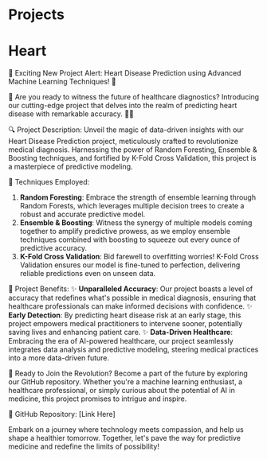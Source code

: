# Projects
# Heart 
🌟 Exciting New Project Alert: Heart Disease Prediction using Advanced Machine Learning Techniques! 🌟

🎉 Are you ready to witness the future of healthcare diagnostics? Introducing our cutting-edge project that delves into the realm of predicting heart disease with remarkable accuracy. 🏥💓

🔍 Project Description:
Unveil the magic of data-driven insights with our Heart Disease Prediction project, meticulously crafted to revolutionize medical diagnosis. Harnessing the power of Random Foresting, Ensemble & Boosting techniques, and fortified by K-Fold Cross Validation, this project is a masterpiece of predictive modeling.

🌱 Techniques Employed:
1. **Random Foresting**: Embrace the strength of ensemble learning through Random Forests, which leverages multiple decision trees to create a robust and accurate predictive model.
2. **Ensemble & Boosting**: Witness the synergy of multiple models coming together to amplify predictive prowess, as we employ ensemble techniques combined with boosting to squeeze out every ounce of predictive accuracy.
3. **K-Fold Cross Validation**: Bid farewell to overfitting worries! K-Fold Cross Validation ensures our model is fine-tuned to perfection, delivering reliable predictions even on unseen data.

🎁 Project Benefits:
✨ **Unparalleled Accuracy**: Our project boasts a level of accuracy that redefines what's possible in medical diagnosis, ensuring that healthcare professionals can make informed decisions with confidence.
✨ **Early Detection**: By predicting heart disease risk at an early stage, this project empowers medical practitioners to intervene sooner, potentially saving lives and enhancing patient care.
✨ **Data-Driven Healthcare**: Embracing the era of AI-powered healthcare, our project seamlessly integrates data analysis and predictive modeling, steering medical practices into a more data-driven future.

🚀 Ready to Join the Revolution?
Become a part of the future by exploring our GitHub repository. Whether you're a machine learning enthusiast, a healthcare professional, or simply curious about the potential of AI in medicine, this project promises to intrigue and inspire. 

🔗 GitHub Repository: [Link Here]

Embark on a journey where technology meets compassion, and help us shape a healthier tomorrow. Together, let's pave the way for predictive medicine and redefine the limits of possibility!
